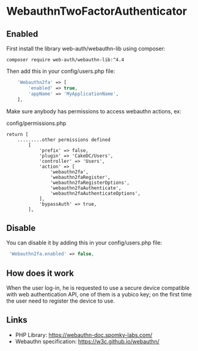 WebauthnTwoFactorAuthenticator
==============================

Enabled
-------

First install the library web-auth/webauthn-lib using composer:

```
composer require web-auth/webauthn-lib:^4.4
```

Then add this in your config/users.php file:

```php
    'Webauthn2fa' => [
        'enabled' => true,
        'appName' => 'MyApplicationName',
    ],
```
Make sure anybody has permissions to access webauthn actions, ex:

config/permissions.php
```
return [
    .........other permissions defined
        [
            'prefix' => false,
            'plugin' => 'CakeDC/Users',
            'controller' => 'Users',
            'action' => [
                'webauthn2fa',
                'webauthn2faRegister',
                'webauthn2faRegisterOptions',
                'webauthn2faAuthenticate',
                'webauthn2faAuthenticateOptions',
            ],
            'bypassAuth' => true,
        ],
```

Disable
-------
You can disable it by adding this in your config/users.php file:

```php
 'Webauthn2fa.enabled' => false,
```

How does it work
----------------
When the user log-in, he is requested to use a secure device compatible with
web authentication API, one of them is a yubico key; on the first
time the user need to register the device to use.

Links
-----
- PHP Library: https://webauthn-doc.spomky-labs.com/
- Webauthn specification: https://w3c.github.io/webauthn/

